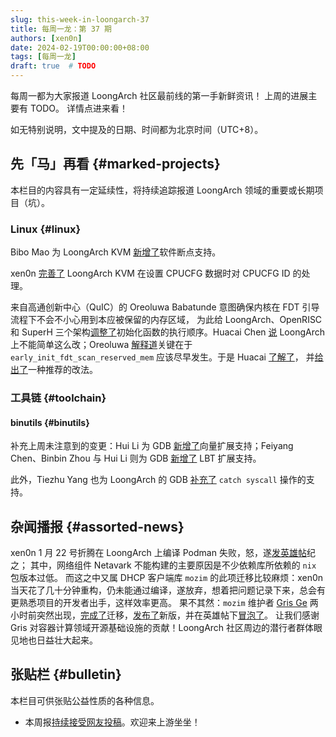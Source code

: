 ```yaml
---
slug: this-week-in-loongarch-37
title: 每周一龙：第 37 期
authors: [xen0n]
date: 2024-02-19T00:00:00+08:00
tags: [每周一龙]
draft: true  # TODO
---
```


每周一都为大家报道 LoongArch 社区最前线的第一手新鲜资讯！
上周的进展主要有 TODO。
详情点进来看！

<!-- truncate -->

如无特别说明，文中提及的日期、时间都为北京时间（UTC+8）。

## 先「马」再看 {#marked-projects}

本栏目的内容具有一定延续性，将持续追踪报道 LoongArch 领域的重要或长期项目（坑）。

### Linux {#linux}

Bibo Mao 为 LoongArch KVM
[新增了](https://lore.kernel.org/loongarch/20240218063302.218019-1-maobibo@loongson.cn/)软件断点支持。

xen0n [完善了](https://lore.kernel.org/loongarch/20240216085822.3032984-1-kernel@xen0n.name/)
LoongArch KVM 在设置 CPUCFG 数据时对 CPUCFG ID 的处理。

来自高通创新中心（QuIC）的 Oreoluwa Babatunde 意图确保内核在
FDT 引导流程下不会不小心用到本应被保留的内存区域，
为此给 LoongArch、OpenRISC 和 SuperH 三个架构[调整了](https://lore.kernel.org/loongarch/1707524971-146908-1-git-send-email-quic_obabatun@quicinc.com/)初始化函数的执行顺序。Huacai Chen
[说](https://lore.kernel.org/loongarch/CAAhV-H5f5e-cCaX7Gr20oG8F-aywJcosLn4ajxx2SQWoB8JtSA@mail.gmail.com/)
LoongArch 上不能简单这么改；Oreoluwa [解释道](https://lore.kernel.org/loongarch/03c2c48d-d05f-4906-b63b-711c94133489@quicinc.com/)关键在于
`early_init_fdt_scan_reserved_mem` 应该尽早发生。于是
Huacai [了解了](https://lore.kernel.org/loongarch/CAAhV-H7LjadN99OAdpX4OxU-bcjVC45iUwrzTfQz28UMc0K0JQ@mail.gmail.com/)，
并[给出了](https://lore.kernel.org/loongarch/20240218151403.2206980-1-chenhuacai@loongson.cn/)一种推荐的改法。

### 工具链 {#toolchain}

#### binutils {#binutils}

补充上周未注意到的变更：Hui Li 为 GDB
[新增了](https://sourceware.org/git?p=binutils-gdb.git;a=commitdiff;h=1e9569f383a3d5a88ee07d0c2401bd95613c222e)向量扩展支持；Feiyang Chen、Binbin Zhou
与 Hui Li 则为 GDB [新增了](https://sourceware.org/git/?p=binutils-gdb.git;a=commitdiff;h=e4d74c01e77365f1327e4e567e7579cdd3bf74f6)
LBT 扩展支持。

此外，Tiezhu Yang 也为 LoongArch 的 GDB [补充了](https://sourceware.org/git/?p=binutils-gdb.git;a=commitdiff;h=be908bd6e7fdcf0b91b949b152a063b5791856b5)
`catch syscall` 操作的支持。

## 杂闻播报 {#assorted-news}

xen0n 1 月 22 号折腾在 LoongArch 上编译 Podman 失败，怒，遂[发英雄帖](https://github.com/loongson-community/discussions/issues/39)纪之；
其中，网络组件 Netavark 不能构建的主要原因是不少依赖库所依赖的 `nix` 包版本过低。
而这之中又属 DHCP 客户端库 `mozim` 的此项迁移比较麻烦：xen0n 当天花了几十分钟重构，仍未能通过编译，遂放弃，想着把问题记录下来，总会有更熟悉项目的开发者出手，这样效率更高。
果不其然：`mozim` 维护者 [Gris Ge][cathay4t] 两小时前突然出现，[完成了](https://github.com/nispor/mozim/commit/c6d8e32d8d300686e198982e77f2a45f76d2f255)迁移，[发布了](https://github.com/nispor/mozim/releases/tag/v0.2.3)新版，并在英雄帖下[冒泡了](https://github.com/loongson-community/discussions/issues/39#issuecomment-1952345004)。
让我们感谢 Gris 对容器计算领域开源基础设施的贡献！LoongArch 社区周边的潜行者群体眼见地也日益壮大起来。

[cathay4t]: https://github.com/cathay4t

## 张贴栏 {#bulletin}

本栏目可供张贴公益性质的各种信息。

* 本周报[持续接受网友投稿][call-for-submissions]。欢迎来上游坐坐！

[call-for-submissions]: https://github.com/loongson-community/areweloongyet/issues/16
